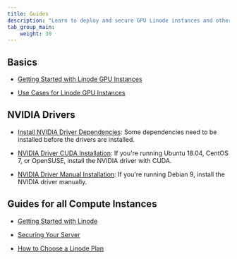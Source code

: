 ```yaml
---
title: Guides
description: "Learn to deploy and secure GPU Linode instances and other guides on related topics."
tab_group_main:
    weight: 30
---
```


## Basics

- [Getting Started with Linode GPU Instances](/docs/platform/linode-gpu/getting-started-with-gpu/)

- [Use Cases for Linode GPU Instances](/docs/products/compute/gpu/guides/use-cases/)

## NVIDIA Drivers

- [Install NVIDIA Driver Dependencies](/docs/products/compute/gpu/guides/install-nvidia-driver-dependencies/): Some dependencies need to be installed before the drivers are installed.

- [NVIDIA Driver CUDA Installation](/docs/products/compute/gpu/guides/install-nvidia-drivers-with-cuda/): If you're running Ubuntu 18.04, CentOS 7, or OpenSUSE, install the NVIDIA driver with CUDA.

- [NVIDIA Driver Manual Installation](/docs/products/compute/gpu/guides/install-nvidia-drivers-manually/): If you're running Debian 9, install the NVIDIA driver manually.

## Guides for all Compute Instances

- [Getting Started with Linode](/docs/getting-started/)

- [Securing Your Server](/docs/security/basics/securing-your-server/)

- [How to Choose a Linode Plan](/docs/platform/how-to-choose-a-linode-plan/#4-gpu-instances)
